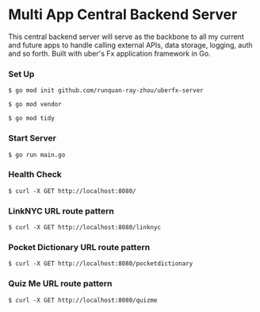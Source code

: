 # Multi App Central Backend Server

This central backend server will serve as the backbone to all my current and future apps to handle calling external APIs, data storage, logging, auth and so forth. Built with uber's Fx application framework in Go.

### Set Up

```
$ go mod init github.com/runquan-ray-zhou/uberfx-server
```

```
$ go mod vendor
```

```
$ go mod tidy
```

### Start Server

```
$ go run main.go
```

### Health Check

```
$ curl -X GET http://localhost:8080/
```

### LinkNYC URL route pattern

```
$ curl -X GET http://localhost:8080/linknyc
```

### Pocket Dictionary URL route pattern

```
$ curl -X GET http://localhost:8080/pocketdictionary
```

### Quiz Me URL route pattern

```
$ curl -X GET http://localhost:8080/quizme
```
